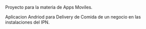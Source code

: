 Proyecto para la materia de Apps Moviles.

Aplicacion Andriod para Delivery de Comida de un negocio en las instalaciones del IPN.
